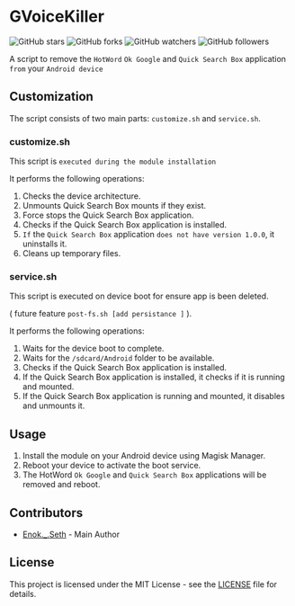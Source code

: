 # GVoiceKiller

![GitHub stars](https://img.shields.io/github/stars/enokseth/GVoiceKiller.svg?style=social)
![GitHub forks](https://img.shields.io/github/forks/enokseth/GVoiceKiller.svg?style=social)
![GitHub watchers](https://img.shields.io/github/watchers/enokseth/GVoiceKiller.svg?style=social)
![GitHub followers](https://img.shields.io/github/followers/enokseth.svg?style=social)

A script to remove the `HotWord`  `Ok Google`  and `Quick Search Box`  application `from`  your `Android device` 

## Customization

The script consists of two main parts: `customize.sh` and `service.sh`.

### customize.sh

This script is `executed during the module installation` 

It performs the following operations:

1. Checks the device architecture.
2. Unmounts Quick Search Box mounts if they exist.
3. Force stops the Quick Search Box application.
4. Checks if the Quick Search Box application is installed.
5. `If` the `Quick Search Box` application `does not have version 1.0.0`, it uninstalls it.
6. Cleans up temporary files.

### service.sh

This script is executed on device boot for ensure app is been deleted.

( future feature `post-fs.sh [add persistance ]` ). 

It performs the following operations:

1. Waits for the device boot to complete.
2. Waits for the `/sdcard/Android` folder to be available.
3. Checks if the Quick Search Box application is installed.
4. If the Quick Search Box application is installed, it checks if it is running and mounted.
5. If the Quick Search Box application is running and mounted, it disables and unmounts it.

## Usage

1. Install the module on your Android device using Magisk Manager.
2. Reboot your device to activate the boot service.
3. The HotWord `Ok Google` and `Quick Search Box` applications will be removed and reboot.

## Contributors

- [Enok._.Seth](https://github.com/enokseth) - Main Author

## License

This project is licensed under the MIT License - see the [LICENSE](LICENSE) file for details.
